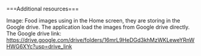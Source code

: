 ===Additional resources===

Image:
Food images using in the Home screen, they are storing in the Google drive. The application load the images from Google drive directly.
The Google drive link: https://drive.google.com/drive/folders/16mrL9HeDGd3khMzWKLeweYRnWHWG6XYc?usp=drive_link

